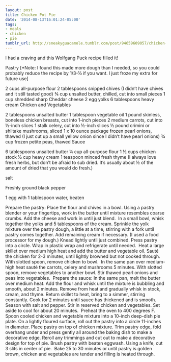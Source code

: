 ```yaml
---
layout: post
title: Chicken Pot Pie
date: '2014-08-13T16:01:24-05:00'
tags:
- meals
- chicken
- pie
tumblr_url: http://sneakyguacamole.tumblr.com/post/94659609057/chicken-pot-pie
---
```

I had a craving and this Wolfgang Puck recipe filled it!

Pastry 
[*Note: I found this made more dough than I needed, so you could probably reduce the recipe by 1/3-½ if you want. I just froze my extra for future use]



2 cups all-purpose flour
2 tablespoons snipped chives (I didn’t have chives and it still tasted good)
¾ cup unsalted butter, chilled, cut into small pieces
1 cup shredded sharp Cheddar cheese
2 egg yolks
6 tablespoons heavy cream
Chicken and Vegetables



2 tablespoons unsalted butter
1 tablespoon vegetable oil
1 pound skinless, boneless chicken breasts, cut into 1-inch pieces
2 medium carrots, cut into ½-inch slices
1 stalk celery, cut into ½-inch slices
½ pound crimini or shiitake mushrooms, sliced
1 x 10 ounce package frozen pearl onions, thawed (I just cut up a small yellow onion since I didn’t have pearl onions)
¾ cup frozen petite peas, thawed
Sauce



6 tablespoons unsalted butter
¼ cup all-purpose flour
1 ½ cups chicken stock
½ cup heavy cream
1 teaspoon minced fresh thyme (I always love fresh herbs, but don’t be afraid to sub dried. It’s usually about ½ of the amount of dried that you would do fresh.)

salt


Freshly ground black pepper


1 egg with 1 tablespoon water, beaten

Prepare the pastry: Place the flour and chives in a bowl. Using a pastry blender or your fingertips, work in the butter until mixture resembles coarse crumbs. Add the cheese and work in until just blend.  In a small bowl, whisk together the yolks and 5 tablespoons of the cream. Sprinkle the yolk mixture over the pastry dough, a little at a time, stirring with a fork until pastry comes together. Add remaining cream if necessary. (I used a food processor for my dough.) Knead lightly until just combined. Press pastry into a circle. Wrap in plastic wrap and refrigerate until needed. 
Heat a large skillet over medium high heat and add the butter and vegetable oil. Sauté the chicken for 2-3 minutes, until lightly browned but not cooked through. With slotted spoon, remove chicken to bowl. 
In the same pan over medium-high heat sauté the carrots, celery and mushrooms 5 minutes. With slotted spoon, remove vegetables to another bowl. Stir thawed pearl onions and peas into vegetables. 
Prepare the sauce: In the same pan, melt the butter over medium heat. Add the flour and whisk until the mixture is bubbling and smooth, about 2 minutes. Remove from heat and gradually whisk in stock, cream, and thyme. Return skillet to heat, bring to a simmer, stirring constantly. Cook for 2 minutes until sauce has thickened and is smooth. Season with salt and pepper. Stir in reserved chicken and vegetables. Set aside to cool for about 20 minutes. 
Preheat the oven to 400 degrees F. Spoon cooled chicken and vegetable mixture into a 10-inch deep-dish pie plate. On a lightly floured surface, roll out the pastry into a circle 11-inches in diameter. Place pastry on top of chicken mixture. Trim pastry edge, fold overhang under and press gently all around the baking dish to make a decorative edge. Reroll any trimmings and cut out to make a decorative design for top of pie. Brush pastry with beaten eggwash. Using a knife, cut 3 slits in center of pie. 
Bake 25 to 30 minutes or until pastry is golden brown, chicken and vegetables are tender and filling is heated through.
